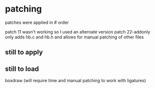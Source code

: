 # patching
patches were applied in # order

patch 11 wasn't working so I used an alternate version
patch 22-addonly only adds hb.c and hb.h and allows for 
manual patching of other files

## still to apply

## still to load
boxdraw (will require time and manual patching to work with ligatures)

